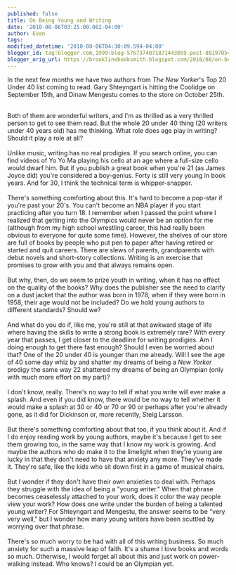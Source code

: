 ```yaml
---
published: false
title: On Being Young and Writing
date: '2010-08-06T03:25:00.002-04:00'
author: Evan
tags: 
modified_datetime: '2010-08-06T04:30:09.594-04:00'
blogger_id: tag:blogger.com,1999:blog-5767374071871443859.post-8019785427831534968
blogger_orig_url: https://brooklinebooksmith.blogspot.com/2010/08/on-being-young-and-writing.html
---
```


In the next few months we have two authors from <i>The New Yorker</i>'s Top 20 Under 40 list coming to read. Gary Shteyngart is hitting the Coolidge on September 15th, and Dinaw Mengestu comes to the store on October 25th.<div><br /></div><div>Both of them are wonderful writers, and I'm as thrilled as a very thrilled person to get to see them read. But the whole 20 under 40 thing (20 writers under 40 years old) has me thinking. What role does age play in writing? Should it play a role at all?</div><div><br /></div><div>Unlike music, writing has no real prodigies. If you search online, you can find videos of Yo Yo Ma playing his cello at an age where a full-size cello would dwarf him.  But if you publish a great book when you're 21 (as James Joyce did) you're considered a boy-genius. Forty is still very young in book years. And for 30, I think the technical term is whipper-snapper.</div><div><br /></div><div>There's something comforting about this. It's hard to become a pop-star if you're past your 20's. You can't become an NBA player if you start practicing after you turn 18. I remember when I passed the point where I realized that getting into the Olympics would never be an option for me (although from my high school wrestling career, this had really been obvious to everyone for quite some time). However, the shelves of our store are full of books by people who put pen to paper after having retired or started and quit careers. There are slews of parents, grandparents with debut novels and short-story collections. Writing is an exercise that promises to grow with you and that always remains open.</div><div><br /></div><div>But why, then, do we seem to prize youth in writing, when it has no effect on the quality of the books? Why does the publisher see the need to clarify on a dust jacket that the author was born in 1978, when if they were born in 1958, their age would not be included? Do we hold young authors to different standards? Should we?</div><div><br /></div><div>And what do you do if, like me, you're still at that awkward stage of life where having the skills to write a strong book is extremely rare? With every year that passes, I get closer to the deadline for writing prodigies. Am I doing enough to get there fast enough? Should I even be worried about that? One of the 20 under 40 is younger than me already. Will I see the age of 40 some day whiz by and shatter my dreams of being a <i>New Yorker</i> prodigy the same way 22 shattered my dreams of being an Olympian (only with much more effort on my part)?</div><div><br /></div><div>I don't know, really. There's no way to tell if what you write will ever make a splash. And even if you did know, there would be no way to tell whether it would make a splash at 30 or 40 or 70 or 90 or perhaps after you're already gone, as it did for Dickinson or, more recently, Steig Larsson.</div><div><br /></div><div>But there's something comforting about that too, if you think about it. And if I do enjoy reading work by young authors, maybe it's because I get to see them growing too, in the same way that I know my work is growing. And maybe the authors who do make it to the limelight when they're young are lucky in that they don't need to have that anxiety any more. They've made it. They're safe, like the kids who sit down first in a game of musical chairs.</div><div><br /></div><div>But I wonder if they don't have their own anxieties to deal with. Perhaps they struggle with the idea of being a "young writer." When that phrase becomes ceaselessly attached to your work, does it color the way people view your work? How does one write under the burden of being a talented young writer? For Shteyngart and Mengestu, the answer seems to be "very very well," but I wonder how many young writers have been scuttled by worrying over that phrase.</div><div><br /></div><div>There's so much worry to be had with all of this writing business. So much anxiety for such a massive leap of faith. It's a shame I love books and words so much. Otherwise, I would forget all about this and just work on power-walking instead. Who knows? I could be an Olympian yet.</div>